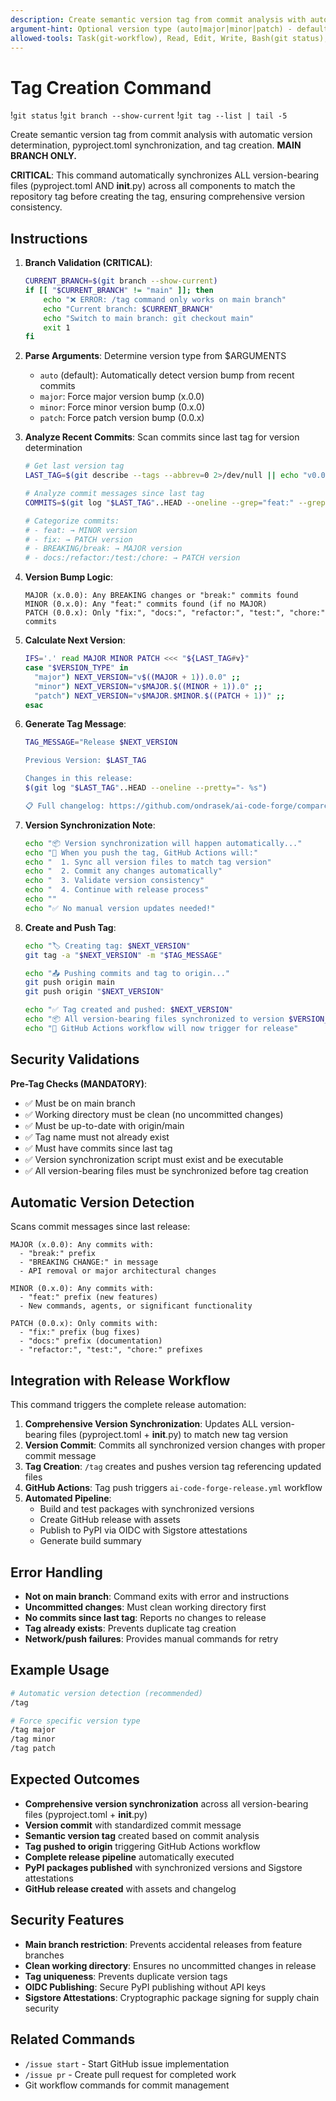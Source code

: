 ```yaml
---
description: Create semantic version tag from commit analysis with automatic version determination, pyproject.toml synchronization, and tag creation (main branch only).
argument-hint: Optional version type (auto|major|minor|patch) - defaults to auto.
allowed-tools: Task(git-workflow), Read, Edit, Write, Bash(git status), Bash(git log), Bash(git tag), Bash(git push)
---
```


# Tag Creation Command

!`git status`
!`git branch --show-current`
!`git tag --list | tail -5`

Create semantic version tag from commit analysis with automatic version determination, pyproject.toml synchronization, and tag creation. **MAIN BRANCH ONLY.**

**CRITICAL**: This command automatically synchronizes ALL version-bearing files (pyproject.toml AND __init__.py) across all components to match the repository tag before creating the tag, ensuring comprehensive version consistency.

## Instructions

1. **Branch Validation (CRITICAL)**:
   ```bash
   CURRENT_BRANCH=$(git branch --show-current)
   if [[ "$CURRENT_BRANCH" != "main" ]]; then
       echo "❌ ERROR: /tag command only works on main branch"
       echo "Current branch: $CURRENT_BRANCH"
       echo "Switch to main branch: git checkout main"
       exit 1
   fi
   ```

2. **Parse Arguments**: Determine version type from $ARGUMENTS
   - `auto` (default): Automatically detect version bump from recent commits
   - `major`: Force major version bump (x.0.0) 
   - `minor`: Force minor version bump (0.x.0)
   - `patch`: Force patch version bump (0.0.x)

3. **Analyze Recent Commits**: Scan commits since last tag for version determination
   ```bash
   # Get last version tag
   LAST_TAG=$(git describe --tags --abbrev=0 2>/dev/null || echo "v0.0.0")
   
   # Analyze commit messages since last tag
   COMMITS=$(git log "$LAST_TAG"..HEAD --oneline --grep="feat:" --grep="fix:" --grep="break:" --grep="BREAKING")
   
   # Categorize commits:
   # - feat: → MINOR version
   # - fix: → PATCH version  
   # - BREAKING/break: → MAJOR version
   # - docs:/refactor:/test:/chore: → PATCH version
   ```

4. **Version Bump Logic**:
   ```
   MAJOR (x.0.0): Any BREAKING changes or "break:" commits found
   MINOR (0.x.0): Any "feat:" commits found (if no MAJOR)
   PATCH (0.0.x): Only "fix:", "docs:", "refactor:", "test:", "chore:" commits
   ```

5. **Calculate Next Version**:
   ```bash
   IFS='.' read MAJOR MINOR PATCH <<< "${LAST_TAG#v}"
   case "$VERSION_TYPE" in
     "major") NEXT_VERSION="v$((MAJOR + 1)).0.0" ;;
     "minor") NEXT_VERSION="v$MAJOR.$((MINOR + 1)).0" ;;
     "patch") NEXT_VERSION="v$MAJOR.$MINOR.$((PATCH + 1))" ;;
   esac
   ```

6. **Generate Tag Message**:
   ```bash
   TAG_MESSAGE="Release $NEXT_VERSION

   Previous Version: $LAST_TAG
   
   Changes in this release:
   $(git log "$LAST_TAG"..HEAD --oneline --pretty="- %s")
   
   📋 Full changelog: https://github.com/ondrasek/ai-code-forge/compare/$LAST_TAG...$NEXT_VERSION"
   ```

7. **Version Synchronization Note**:
   ```bash
   echo "📦 Version synchronization will happen automatically..."
   echo "🔄 When you push the tag, GitHub Actions will:"
   echo "  1. Sync all version files to match tag version"
   echo "  2. Commit any changes automatically" 
   echo "  3. Validate version consistency"
   echo "  4. Continue with release process"
   echo ""
   echo "✅ No manual version updates needed!"
   ```

8. **Create and Push Tag**:
   ```bash
   echo "🏷️ Creating tag: $NEXT_VERSION"
   git tag -a "$NEXT_VERSION" -m "$TAG_MESSAGE"
   
   echo "📤 Pushing commits and tag to origin..."
   git push origin main
   git push origin "$NEXT_VERSION"
   
   echo "✅ Tag created and pushed: $NEXT_VERSION"
   echo "📦 All version-bearing files synchronized to version $VERSION_NUMBER"
   echo "🚀 GitHub Actions workflow will now trigger for release"
   ```

## Security Validations

**Pre-Tag Checks (MANDATORY)**:
- ✅ Must be on main branch
- ✅ Working directory must be clean (no uncommitted changes)
- ✅ Must be up-to-date with origin/main
- ✅ Tag name must not already exist
- ✅ Must have commits since last tag
- ✅ Version synchronization script must exist and be executable
- ✅ All version-bearing files must be synchronized before tag creation

## Automatic Version Detection

Scans commit messages since last release:

```
MAJOR (x.0.0): Any commits with:
  - "break:" prefix
  - "BREAKING CHANGE:" in message
  - API removal or major architectural changes
  
MINOR (0.x.0): Any commits with:
  - "feat:" prefix (new features)
  - New commands, agents, or significant functionality
  
PATCH (0.0.x): Only commits with:
  - "fix:" prefix (bug fixes)
  - "docs:" prefix (documentation)
  - "refactor:", "test:", "chore:" prefixes
```

## Integration with Release Workflow

This command triggers the complete release automation:

1. **Comprehensive Version Synchronization**: Updates ALL version-bearing files (pyproject.toml + __init__.py) to match new tag version
2. **Version Commit**: Commits all synchronized version changes with proper commit message
3. **Tag Creation**: `/tag` creates and pushes version tag referencing updated files
4. **GitHub Actions**: Tag push triggers `ai-code-forge-release.yml` workflow
5. **Automated Pipeline**: 
   - Build and test packages with synchronized versions
   - Create GitHub release with assets
   - Publish to PyPI via OIDC with Sigstore attestations
   - Generate build summary

## Error Handling

- **Not on main branch**: Command exits with error and instructions
- **Uncommitted changes**: Must clean working directory first  
- **No commits since last tag**: Reports no changes to release
- **Tag already exists**: Prevents duplicate tag creation
- **Network/push failures**: Provides manual commands for retry

## Example Usage

```bash
# Automatic version detection (recommended)
/tag

# Force specific version type
/tag major
/tag minor  
/tag patch
```

## Expected Outcomes

- **Comprehensive version synchronization** across all version-bearing files (pyproject.toml + __init__.py)
- **Version commit** with standardized commit message
- **Semantic version tag** created based on commit analysis  
- **Tag pushed to origin** triggering GitHub Actions workflow
- **Complete release pipeline** automatically executed
- **PyPI packages published** with synchronized versions and Sigstore attestations
- **GitHub release created** with assets and changelog

## Security Features

- **Main branch restriction**: Prevents accidental releases from feature branches
- **Clean working directory**: Ensures no uncommitted changes in release
- **Tag uniqueness**: Prevents duplicate version tags
- **OIDC Publishing**: Secure PyPI publishing without API keys
- **Sigstore Attestations**: Cryptographic package signing for supply chain security

## Related Commands

- `/issue start` - Start GitHub issue implementation
- `/issue pr` - Create pull request for completed work
- Git workflow commands for commit management
